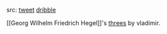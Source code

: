 src: [tweet](https://twitter.com/AdeleDeweyLopez/status/1465899580483010562?s=20) [dribble](https://dribbble.com/shots/3490623-Three-Forms-of-Reliable-Knowledge/attachments/9855040?mode=media)

[[Georg Wilhelm Friedrich Hegel]]'s [threes](https://twitter.com/search?q=three%20(from%3ADiracShore)&src=typed_query) by vladimir.